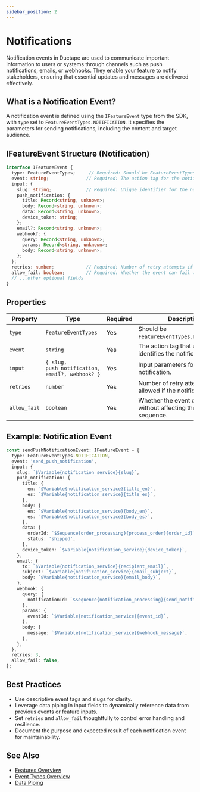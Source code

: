 ```yaml
---
sidebar_position: 2
---
```


# Notifications

Notification events in Ductape are used to communicate important information to users or systems through channels such as push notifications, emails, or webhooks. They enable your feature to notify stakeholders, ensuring that essential updates and messages are delivered effectively.

## What is a Notification Event?

A notification event is defined using the `IFeatureEvent` type from the SDK, with `type` set to `FeatureEventTypes.NOTIFICATION`. It specifies the parameters for sending notifications, including the content and target audience.

## IFeatureEvent Structure (Notification)

```typescript
interface IFeatureEvent {
  type: FeatureEventTypes;     // Required: Should be FeatureEventTypes.NOTIFICATION
  event: string;              // Required: The action tag for the notification
  input: {
    slug: string;             // Required: Unique identifier for the notification event
    push_notification: {
      title: Record<string, unknown>;
      body: Record<string, unknown>;
      data: Record<string, unknown>;
      device_token: string;
    };
    email?: Record<string, unknown>;
    webhook?: {
      query: Record<string, unknown>;
      params: Record<string, unknown>;
      body: Record<string, unknown>;
    };
  };
  retries: number;            // Required: Number of retry attempts if the notification fails
  allow_fail: boolean;        // Required: Whether the event can fail without affecting the overall sequence
  // ...other optional fields
}
```

## Properties

| Property     | Type                                    | Required | Description                                                                                     |
|--------------|-----------------------------------------|----------|-------------------------------------------------------------------------------------------------|
| `type`       | `FeatureEventTypes`                     | Yes      | Should be `FeatureEventTypes.NOTIFICATION`.                                                     |
| `event`      | `string`                                | Yes      | The action tag that uniquely identifies the notification.                                       |
| `input`      | `{ slug, push_notification, email?, webhook? }` | Yes | Input parameters for the notification.                                                          |
| `retries`    | `number`                                | Yes      | Number of retry attempts allowed if the notification fails.                                     |
| `allow_fail` | `boolean`                               | Yes      | Whether the event can fail without affecting the overall sequence.                              |

## Example: Notification Event

```typescript
const sendPushNotificationEvent: IFeatureEvent = {
  type: FeatureEventTypes.NOTIFICATION,
  event: 'send_push_notification',
  input: {
    slug: `$Variable{notification_service}{slug}`,
    push_notification: {
      title: {
        en: `$Variable{notification_service}{title_en}`,
        es: `$Variable{notification_service}{title_es}`,
      },
      body: {
        en: `$Variable{notification_service}{body_en}`,
        es: `$Variable{notification_service}{body_es}`,
      },
      data: {
        orderId: `$Sequence{order_processing}{process_order}{order_id}`,
        status: 'shipped',
      },
      device_token: `$Variable{notification_service}{device_token}`,
    },
    email: {
      to: `$Variable{notification_service}{recipient_email}`,
      subject: `$Variable{notification_service}{email_subject}`,
      body: `$Variable{notification_service}{email_body}`,
    },
    webhook: {
      query: {
        notificationId: `$Sequence{notification_processing}{send_notification}{notification_id}`,
      },
      params: {
        eventId: `$Variable{notification_service}{event_id}`,
      },
      body: {
        message: `$Variable{notification_service}{webhook_message}`,
      },
    },
  },
  retries: 3,
  allow_fail: false,
};
```

## Best Practices
- Use descriptive event tags and slugs for clarity.
- Leverage data piping in input fields to dynamically reference data from previous events or feature inputs.
- Set `retries` and `allow_fail` thoughtfully to control error handling and resilience.
- Document the purpose and expected result of each notification event for maintainability.

## See Also
- [Features Overview](../../../getting-started.md)
- [Event Types Overview](/category/event-types)
- [Data Piping](../data-piping.md)
